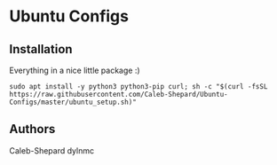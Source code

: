 # Ubuntu Configs #

## Installation ##
Everything in a nice little package :)
```
sudo apt install -y python3 python3-pip curl; sh -c "$(curl -fsSL https://raw.githubusercontent.com/Caleb-Shepard/Ubuntu-Configs/master/ubuntu_setup.sh)"
```

## Authors ##
Caleb-Shepard
dylnmc
